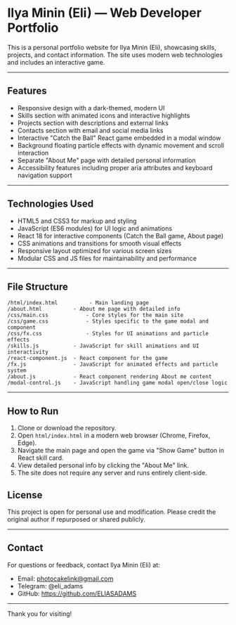 # Ilya Minin (Eli) — Web Developer Portfolio

This is a personal portfolio website for Ilya Minin (Eli), showcasing skills, projects, and contact information. The site uses modern web technologies and includes an interactive game.

***

## Features

- Responsive design with a dark-themed, modern UI
- Skills section with animated icons and interactive highlights
- Projects section with descriptions and external links
- Contacts section with email and social media links
- Interactive "Catch the Ball" React game embedded in a modal window
- Background floating particle effects with dynamic movement and scroll interaction
- Separate "About Me" page with detailed personal information
- Accessibility features including proper aria attributes and keyboard navigation support

***

## Technologies Used

- HTML5 and CSS3 for markup and styling
- JavaScript (ES6 modules) for UI logic and animations
- React 18 for interactive components (Catch the Ball game, About page)
- CSS animations and transitions for smooth visual effects
- Responsive layout optimized for various screen sizes
- Modular CSS and JS files for maintainability and performance

***

## File Structure

```
/html/index.html          - Main landing page
/about.html          - About me page with detailed info
/css/main.css            - Core styles for the main site
/css/game.css            - Styles specific to the game modal and component
/css/fx.css              - Styles for UI animations and particle effects
/skills.js           - JavaScript for skill animations and UI interactivity
/react-component.js  - React component for the game
/fx.js               - JavaScript for animated effects and particle system
/about.js            - React component rendering About me content
/modal-control.js    - JavaScript handling game modal open/close logic
```

***

## How to Run

1. Clone or download the repository.
2. Open `html/index.html` in a modern web browser (Chrome, Firefox, Edge).
3. Navigate the main page and open the game via "Show Game" button in React skill card.
4. View detailed personal info by clicking the "About Me" link.
5. The site does not require any server and runs entirely client-side.

## License

This project is open for personal use and modification. Please credit the original author if repurposed or shared publicly.

***

## Contact

For questions or feedback, contact Ilya Minin (Eli) at:

- Email: photocakelink@gmail.com
- Telegram: @eli_adams
- GitHub: https://github.com/ELIASADAMS

***

Thank you for visiting!

